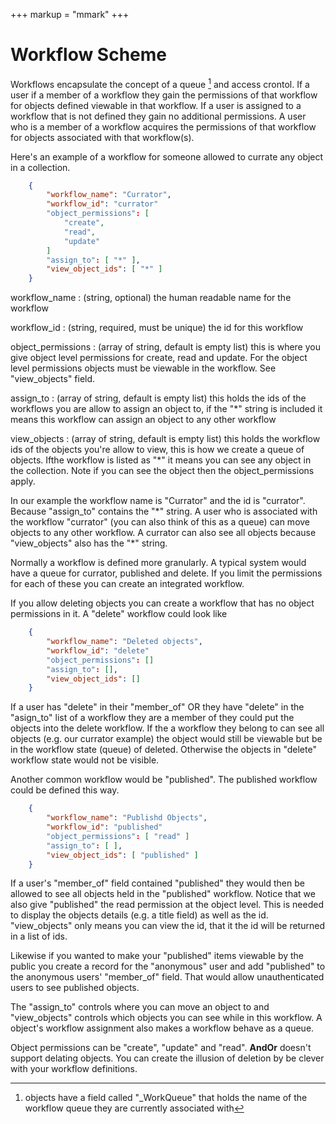 +++
markup = "mmark"
+++

# Workflow Scheme

Workflows encapsulate the concept of a queue [^1]
and access crontol.  If a user if a member of a
workflow they gain the permissions of that workflow for objects
defined viewable in that workflow.  If a user
is assigned to a workflow that is not defined they gain no additional
permissions.  A user who is a member of a workflow acquires the 
permissions of that workflow for objects associated with that workflow(s).  

Here's an example of a workflow for someone allowed to currate any object
in a collection.

```json
    {
        "workflow_name": "Currator",
        "workflow_id": "currator"
        "object_permissions": [
            "create",
            "read",
            "update"
        ]
        "assign_to": [ "*" ],
        "view_object_ids": [ "*" ]
    }
```

workflow\_name
: (string, optional) the human readable name for the workflow

workflow\_id
: (string, required, must be unique) the id for this workflow

object\_permissions
: (array of string, default is empty list) this is where you give object level permissions for create, read and update. For the object level permissions objects must be viewable in the workflow. See "view\_objects" field.


assign\_to
: (array of string, default is empty list) this holds the ids of the workflows you are allow to assign an object to, if the "\*" string is included it means this workflow can assign an object to any other workflow

view\_objects
: (array of string, default is empty list) this holds the workflow ids of the objects you're allow to view, this is how we create a queue of objects. Ifthe workflow is listed as "\*" it means you can see any object in the collection.  Note if you can see the object then the object\_permissions apply. 


In our example the workflow name is "Currator" and the id is "currator".
Because "assign\_to" contains the "\*" string. A user who is associated
with the workflow "currator" (you can also think of this as a queue)
can move objects to any other workflow. A currator can also see all objects
because "view\_objects" also has the "\*" string.


Normally a workflow is defined more granularly. A typical system
would have a queue for currator, published and delete. If you
limit the permissions for each of these you can create an integrated
workflow.

If you allow deleting objects you can create a workflow that
has no object permissions in it. A "delete" workflow could look like

```json
    {
        "workflow_name": "Deleted objects",
        "workflow_id": "delete"
        "object_permissions": []
        "assign_to": [],
        "view_object_ids": []
    }
```

If a user has "delete" in their "member\_of" OR they have
"delete" in the "asign\_to" list of a workflow they are a
member of they could put the objects into the delete workflow.
If the a workflow they belong to can see all objects (e.g. our
currator example) the object would still be viewable but be in the workflow state (queue) of deleted. Otherwise the objects in "delete" workflow
state would not be visible.

Another common workflow would be "published". The published workflow
could be defined this way.


```json
    {
        "workflow_name": "Publishd Objects",
        "workflow_id": "published"
        "object_permissions": [ "read" ]
        "assign_to": [ ],
        "view_object_ids": [ "published" ]
    }
```

If a user's "member\_of" field contained "published" they would
then be allowed to see all objects held in the "published" workflow.
Notice that we also give "published" the read permission at the
object level. This is needed to display the objects details
(e.g. a title field) as well as the id. "view\_objects" only means
you can view the id, that it the id will be returned in a list of 
ids.

Likewise if you wanted to make your "published" items viewable by 
the public you create a record for the "anonymous" user and
add "published" to the anonymous users' "member\_of" field. That
would allow unauthenticated users to see published objects.

The "assign\_to" controls where you can move an object to and
"view\_objects" controls which objects you can see while
in this workflow. A object's workflow assignment also makes
a workflow behave as a queue.

Object permissions can be "create", "update" and "read".  **AndOr**
doesn't support delating objects.  You can create the 
illusion of deletion by be clever with your workflow definitions.

[^1]: objects have a field called "\_WorkQueue" that holds the name of the workflow queue they are currently associated with
